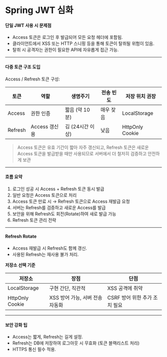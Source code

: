 # Spring JWT 심화

#### 단일 JWT 사용 시 문제점
- Access 토큰은 로그인 후 발급되어 모든 요청 헤더에 포함됨.
- 클라이언트에서 XSS 또는 HTTP 스니핑 등을 통해 토큰이 탈취될 위험이 있음.
- 탈취 시 공격자는 권한이 필요한 API에 자유롭게 접근 가능.
---
#### 다중 토큰 구조 도입

Access / Refresh 토큰 구성:

| 토큰 | 역할 | 생명주기 | 전송 빈도 | 저장 위치 권장 |
| --- | --- | --- | --- | --- |
| Access | 권한 인증 | 짧음 (약 10분) | 매우 잦음 | LocalStorage |
| Refresh | Access 갱신용 | 김 (24시간 이상) | 낮음 | HttpOnly Cookie |

> Access 토큰은 유효 기간이 짧아 자주 갱신되고, Refresh 토큰은 새로운 Access 토큰을 발급받을 때만 사용되므로 서버에서 더 철저히 검증하고 안전하게 보관
>

---
#### 흐름 요약

1. 로그인 성공 시 Access + Refresh 토큰 동시 발급
2. 일반 요청은 Access 토큰으로 처리
3. Access 토큰 만료 시 → Refresh 토큰으로 Access 재발급 요청
4. 서버는 Refresh를 검증하고 새로운 Access를 발급
5. 보안을 위해 Refresh도 회전(Rotate)하여 새로 발급 가능
6. Refresh 토큰 관리 전략
---
#### Refresh Rotate
- Access 재발급 시 Refresh도 함께 갱신.
- 사용된 Refresh는 재사용 불가 처리.

**저장소 선택 기준**

| 저장소 | 장점 | 단점 |
| --- | --- | --- |
| LocalStorage | 구현 간단, 직관적 | XSS 공격에 취약 |
| HttpOnly Cookie | XSS 방어 가능, 서버 전송 자동화 | CSRF 방어 위한 추가 조치 필요 |

---

#### 보안 강화 팁
- Access는 짧게, Refresh는 길게 설정.
- Refresh는 DB에 저장하여 로그아웃 시 무효화 (토큰 블랙리스트 처리)
- HTTPS 통신 필수 적용.